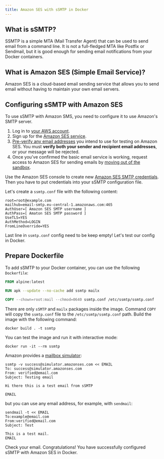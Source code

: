 ```yaml
---
title: Amazon SES with sSMTP in Docker
---
```

## What is sSMTP?

SSMTP is a simple MTA (Mail Transfer Agent) that can be used to send email from a command line.
It is not a full-fledged MTA like Postfix or Sendmail, but it is good enough for sending email
notifications from your Docker containers.

## What is Amazon SES (Simple Email Service)?

Amazon SES is a cloud-based email sending service that allows you to send email
without having to maintain your own email servers.

## Configuring sSMTP with Amazon SES

To use sSMTP with Amazon SMS, you need to configure it to use Amazon's SMTP server.

1. Log in to [your AWS account](https://aws.amazon.com/).
2. Sign up for the [Amazon SES service](https://docs.aws.amazon.com/ses/latest/dg/Welcome.html).
3. [Pre-verify any email addresses](http://docs.aws.amazon.com/ses/latest/DeveloperGuide/verify-email-addresses.html)
   you intend to use for testing on Amazon SES. You must **verify both your sender and
   recipient email addresses**, or your message will be rejected.
4. Once you've confirmed the basic email service is working, request access to Amazon SES for
   sending emails by [moving out of the sandbox](https://docs.aws.amazon.com/ses/latest/DeveloperGuide/request-production-access.html).

Use the Amazon SES console to create new [Amazon SES SMTP credentials](https://docs.aws.amazon.com/ses/latest/dg/smtp-credentials.html#smtp-credentials-console).
Then you have to put credentials into your sSMTP configuration file.

Let's create a `ssmtp.conf` file with the following content:

```text
root=root@example.com
mailhub=email-smtp.eu-central-1.amazonaws.com:465
AuthUser=[ Amazon SES SMTP username ]
AuthPass=[ Amaton SES SMTP password ]
UseTLS=YES
AuthMethod=LOGIN
FromLineOverride=YES

```

Last line in `ssmtp.conf` config need to be keep empty! Let's test our config in Docker.

## Prepare Dockerfile

To add sSMTP to your Docker container, you can use the following `Dockerfile`:

```dockerfile
FROM alpine:latest

RUN apk --update --no-cache add ssmtp mailx

COPY --chown=root:mail --chmod=0640 ssmtp.conf /etc/ssmtp/ssmtp.conf
```

There are only `sSMTP` and `mailx` packages inside the image. Command `COPY` will copy the `ssmtp.conf` file to the `/etc/ssmtp/ssmtp.conf` path.
Build the image with the following command:

```shell
docker build . -t ssmtp
```

You can test the image and run it with interactive mode:

```shell
docker run -it --rm ssmtp
```

Amazon provides a [mailbox simulator](https://docs.aws.amazon.com/ses/latest/dg/send-an-email-from-console.html):

```shell
ssmtp -v success@simulator.amazonses.com << EMAIL
To: success@simulator.amazonses.com
From: verified@email.com
Subject: Testing email

Hi there this is a test email from sSMTP

EMAIL
```

but you can use any email address, for example, with `sendmail`:

```shell
sendmail -t << EMAIL
To:example@email.com
From:verified@email.com
Subject: Test

This is a test mail.
EMAIL
```

Check your email. Congratulations! You have successfully configured sSMTP with Amazon SES in Docker.